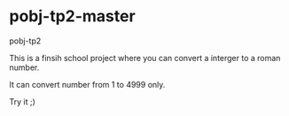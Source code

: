 # pobj-tp2-master
pobj-tp2

This is a finsih school project where you can convert a interger to a roman number.

It can convert number from 1 to 4999 only.

Try it ;)
